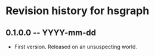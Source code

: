 # Revision history for hsgraph

## 0.1.0.0 -- YYYY-mm-dd

* First version. Released on an unsuspecting world.
